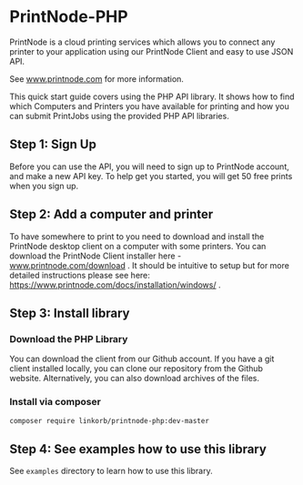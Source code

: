 PrintNode-PHP
=============

PrintNode is a cloud printing services which allows you to connect any printer to your application using our PrintNode Client and easy to use JSON API.  

See www.printnode.com for more information.

This quick start guide covers using the PHP API library. It shows how to find which Computers and Printers you have available for printing and how you can submit PrintJobs using the provided PHP API libraries.

## Step 1: Sign Up
Before you can use the API, you will need to sign up to PrintNode account, and make a new API key. To help get you started, you will get 50 free prints when you sign up.

## Step 2: Add a computer and printer
To have somewhere to print to you need to download and install the PrintNode desktop client on a computer with some printers. You can download the PrintNode Client installer here - www.printnode.com/download . It should be intuitive to setup but for more detailed instructions please see here: https://www.printnode.com/docs/installation/windows/ .

## Step 3: Install library

### Download the PHP Library
You can download the client from our Github account. If you have a git client installed locally, you can clone our repository from the Github website. Alternatively, you can also download archives of the files.

### Install via composer

```bash
composer require linkorb/printnode-php:dev-master
```

## Step 4: See examples how to use this library

See `examples` directory to learn how to use this library.
